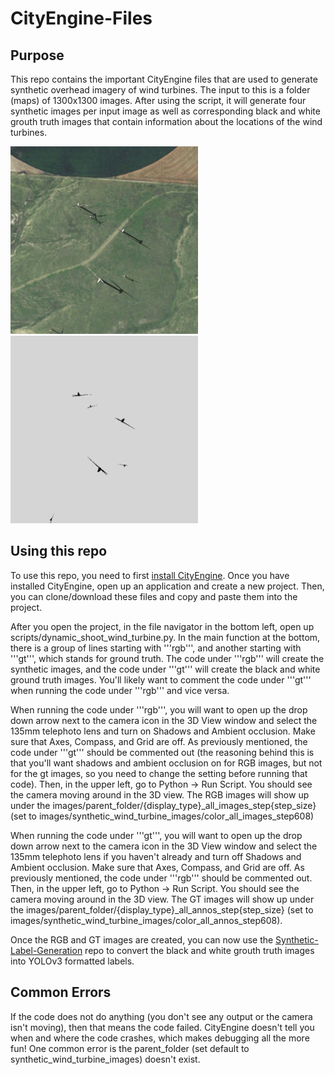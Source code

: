 # CityEngine-Files
## Purpose
This repo contains the important CityEngine files that are used to generate synthetic overhead imagery of wind turbines. The input to this is a folder (maps) of 1300x1300 images. After using the script, it will generate four synthetic images per input image as well as corresponding black and white grouth truth images that contain information about the locations of the wind turbines.

<img src="images/synthetic_wind_turbine_images/color_all_images_step608/wnd_sd0_2.png" width="300">    <img src="images/synthetic_wind_turbine_images/color_all_annos_step608/wnd_sd0_2.png" width="300">

## Using this repo
To use this repo, you need to first [install CityEngine](https://doc.arcgis.com/en/cityengine/latest/install/os-x/installing-cityengine.htm). Once you have installed CityEngine, open up an application and create a new project. Then, you can clone/download these files and copy and paste them into the project. 

After you open the project, in the file navigator in the bottom left, open up scripts/dynamic_shoot_wind_turbine.py. In the main function at the bottom, there is a group of lines starting with '''rgb''', and another starting with '''gt''', which stands for ground truth. The code under '''rgb''' will create the synthetic images, and the code under '''gt''' will create the black and white ground truth images. You'll likely want to comment the code under '''gt''' when running the code under '''rgb''' and vice versa. 

When running the code under '''rgb''', you will want to open up the drop down arrow next to the camera icon in the 3D View window and select the 135mm telephoto lens and turn on Shadows and Ambient occlusion. Make sure that Axes, Compass, and Grid are off. As previously mentioned, the code under '''gt''' should be commented out (the reasoning behind this is that you'll want shadows and ambient occlusion on for RGB images, but not for the gt images, so you need to change the setting before running that code). Then, in the upper left, go to Python -> Run Script. You should see the camera moving around in the 3D view. The RGB images will show up under the images/parent_folder/{display_type}_all_images_step{step_size} (set to images/synthetic_wind_turbine_images/color_all_images_step608)

When running the code under '''gt''', you will want to open up the drop down arrow next to the camera icon in the 3D View window and select the 135mm telephoto lens if you haven't already and turn off Shadows and Ambient occlusion. Make sure that Axes, Compass, and Grid are off. As previously mentioned, the code under '''rgb''' should be commented out. Then, in the upper left, go to Python -> Run Script. You should see the camera moving around in the 3D view. The GT images will show up under the images/parent_folder/{display_type}_all_annos_step{step_size} (set to images/synthetic_wind_turbine_images/color_all_annos_step608).

Once the RGB and GT images are created, you can now use the [Synthetic-Label-Generation](https://github.com/Duke-BC-DL-for-Energy-Infrastructure/Synthetic-Label-Generation) repo to convert the black and white grouth truth images into YOLOv3 formatted labels.

## Common Errors
If the code does not do anything (you don't see any output or the camera isn't moving), then that means the code failed. CityEngine doesn't tell you when and where the code crashes, which makes debugging all the more fun! One common error is the parent_folder (set default to synthetic_wind_turbine_images) doesn't exist.
